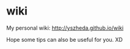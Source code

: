 wiki
====

My personal wiki:
http://yszheda.github.io/wiki

Hope some tips can also be useful for you. XD


